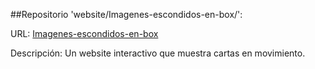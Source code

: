 ##Repositorio 'website/Imagenes-escondidos-en-box/':

URL: [Imagenes-escondidos-en-box](https://lexzer42.github.io/websites/Imagenes-escondidos-en-box/)

Descripción: Un website interactivo que muestra cartas en movimiento.
